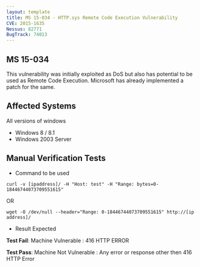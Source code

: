 ```yaml
---
layout: template
title: MS 15-034 - HTTP.sys Remote Code Execution Vulnerability
CVE: 2015-1635
Nessus: 82771
BugTrack: 74013
---
```


MS 15-034
---------------
This vulnerability was initially exploited as DoS but also has potential to be used as Remote Code Execution. Microsoft has already implemented a patch for the same.


Affected Systems
----------------

All versions of windows

* Windows 8 / 8.1
* Windows 2003 Server

Manual Verification Tests
-------------------------

* Command to be used

```
curl -v [ipaddress]/ -H "Host: test" -H "Range: bytes=0-18446744073709551615"
```

OR

```
wget -O /dev/null --header="Range: 0-18446744073709551615" http://[ip address]/
```

* Result Expected

**Test Fail**: Machine Vulnerable : 416 HTTP ERROR

**Test Pass**: Machine Not Vulnerable : Any error or response other then 416 HTTP Error
